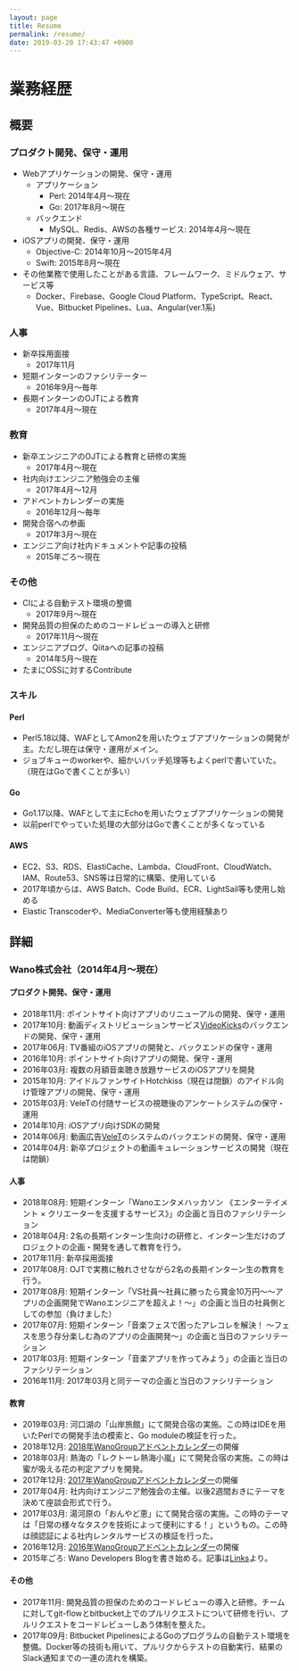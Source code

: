 ```yaml
---
layout: page
title: Resume
permalink: /resume/
date: 2019-03-20 17:43:47 +0900
---
```


# 業務経歴
## 概要
### プロダクト開発、保守・運用
* Webアプリケーションの開発、保守・運用
    * アプリケーション
        * Perl: 2014年4月〜現在
        * Go: 2017年8月〜現在
    * バックエンド
        * MySQL、Redis、AWSの各種サービス: 2014年4月〜現在
* iOSアプリの開発、保守・運用
    * Objective-C: 2014年10月〜2015年4月
    * Swift: 2015年8月〜現在
* その他業務で使用したことがある言語、フレームワーク、ミドルウェア、サービス等
    * Docker、Firebase、Google Cloud Platform、TypeScript、React、Vue、Bitbucket Pipelines、Lua、Angular(ver.1系)

### 人事
* 新卒採用面接
    * 2017年11月
* 短期インターンのファシリテーター
    * 2016年9月〜毎年
* 長期インターンのOJTによる教育
    * 2017年4月〜現在

### 教育
* 新卒エンジニアのOJTによる教育と研修の実施
    * 2017年4月〜現在
* 社内向けエンジニア勉強会の主催
    * 2017年4月〜12月
* アドベントカレンダーの実施
    * 2016年12月〜毎年
* 開発合宿への参画
    * 2017年3月〜現在
* エンジニア向け社内ドキュメントや記事の投稿
    * 2015年ごろ〜現在

### その他
* CIによる自動テスト環境の整備
    * 2017年9月〜現在
* 開発品質の担保のためのコードレビューの導入と研修
    * 2017年11月〜現在
* エンジニアブログ、Qiitaへの記事の投稿
    * 2014年5月〜現在
* たまにOSSに対するContribute

### スキル
#### Perl
* Perl5.18以降、WAFとしてAmon2を用いたウェブアプリケーションの開発が主。ただし現在は保守・運用がメイン。
* ジョブキューのworkerや、細かいバッチ処理等もよくperlで書いていた。（現在はGoで書くことが多い）

#### Go
* Go1.17以降、WAFとして主にEchoを用いたウェブアプリケーションの開発
* 以前perlでやっていた処理の大部分はGoで書くことが多くなっている

#### AWS
* EC2、S3、RDS、ElastiCache、Lambda、CloudFront、CloudWatch、IAM、Route53、SNS等は日常的に構築、使用している
* 2017年頃からは、AWS Batch、Code Build、ECR、LightSail等も使用し始める
* Elastic Transcoderや、MediaConverter等も使用経験あり

## 詳細
### Wano株式会社（2014年4月〜現在）
#### プロダクト開発、保守・運用
* 2018年11月: ポイントサイト向けアプリのリニューアルの開発、保守・運用
* 2017年10月: 動画ディストリビューションサービス[VideoKicks](https://www.tunecore.co.jp/video_kicks)のバックエンドの開発、保守・運用
* 2017年06月: TV番組のiOSアプリの開発と、バックエンドの保守・運用
* 2016年10月: ポイントサイト向けアプリの開発、保守・運用
* 2016年03月: 複数の月額音楽聴き放題サービスのiOSアプリを開発
* 2015年10月: アイドルファンサイトHotchkiss（現在は閉鎖）のアイドル向け管理アプリの開発、保守・運用
* 2015年03月: VeleTの付随サービスの視聴後のアンケートシステムの保守・運用
* 2014年10月: iOSアプリ向けSDKの開発
* 2014年06月: 動画広告[VeleT](https://velet.jp/)のシステムのバックエンドの開発、保守・運用
* 2014年04月: 新卒プロジェクトの動画キュレーションサービスの開発（現在は閉鎖）

#### 人事
* 2018年08月: 短期インターン「Wanoエンタメハッカソン 《エンターテイメント × クリエーターを支援するサービス》」の企画と当日のファシリテーション
* 2018年04月: 2名の長期インターン生向けの研修と、インターン生だけのプロジェクトの企画・開発を通して教育を行う。
* 2017年11月: 新卒採用面接
* 2017年08月: OJTで実務に触れさせながら2名の長期インターン生の教育を行う。
* 2017年08月: 短期インターン「VS社員～社員に勝ったら賞金10万円～～アプリの企画開発でWanoエンジニアを超えよ！～」の企画と当日の社員側としての参加（負けました）
* 2017年07月: 短期インターン「音楽フェスで困ったアレコレを解決！ ～フェスを思う存分楽しむ為のアプリの企画開発～」の企画と当日のファシリテーション
* 2017年03月: 短期インターン「音楽アプリを作ってみよう」の企画と当日のファシリテーション
* 2016年11月: 2017年03月と同テーマの企画と当日のファシリテーション

#### 教育
* 2019年03月: 河口湖の「山岸旅館」にて開発合宿の実施。この時はIDEを用いたPerlでの開発手法の模索と、Go moduleの検証を行った。
* 2018年12月: [2018年WanoGroupアドベントカレンダー](https://qiita.com/advent-calendar/2018/wano-group)の開催
* 2018年03月: 熱海の「レクトーレ熱海小嵐」にて開発合宿の実施。この時は蜜が吸える花の判定アプリを開発。
* 2017年12月: [2017年WanoGroupアドベントカレンダー](https://qiita.com/advent-calendar/2017/wano-group)の開催
* 2017年04月: 社内向けエンジニア勉強会の主催。以後2週間おきにテーマを決めて座談会形式で行う。
* 2017年03月: 湯河原の「おんやど恵」にて開発合宿の実施。この時のテーマは「日常の様々なタスクを技術によって便利にする！」というもの。この時は顔認証による社内レンタルサービスの検証を行った。
* 2016年12月: [2016年WanoGroupアドベントカレンダー](https://qiita.com/advent-calendar/2016/wano-group)の開催
* 2015年ごろ: Wano Developers Blogを書き始める。記事は[Links](./links/)より。

#### その他
* 2017年11月: 開発品質の担保のためのコードレビューの導入と研修。チームに対してgit-flowとbitbucket上でのプルリクエストについて研修を行い、プルリクエストをコードレビューしあう体制を整えた。
* 2017年09月: Bitbucket PipelinesによるGoのプログラムの自動テスト環境を整備。Docker等の技術も用いて、プルリクからテストの自動実行、結果のSlack通知までの一連の流れを構築。

